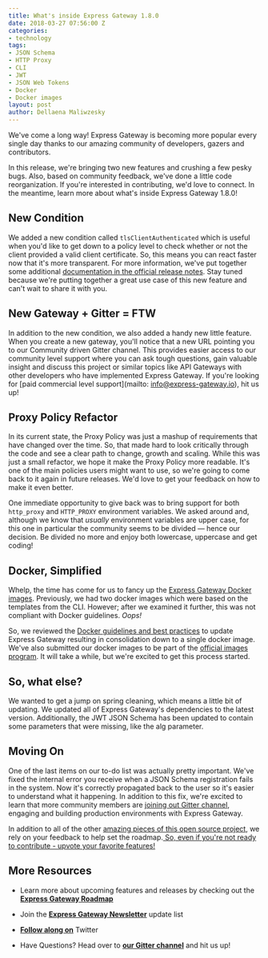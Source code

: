 ```yaml
---
title: What's inside Express Gateway 1.8.0
date: 2018-03-27 07:56:00 Z
categories:
- technology
tags:
- JSON Schema
- HTTP Proxy
- CLI
- JWT
- JSON Web Tokens
- Docker
- Docker images
layout: post
author: Dellaena Maliwzesky
---
```


We've come a long way! Express Gateway is becoming more popular every single day thanks to our amazing community of developers, gazers and contributors.

In this release, we're bringing two new features and crushing a few pesky bugs. Also, based on community feedback, we've done a little code reorganization. If you're interested in contributing, we'd love to connect. In the meantime, learn more about what's inside Express Gateway 1.8.0!
<!--excerpt-->

## New Condition
We added a new condition called `tlsClientAuthenticated` which is useful when you'd like to get down to a policy level to check whether or not the client provided a valid client certificate. So, this means you can react faster now that it's more transparent. For more information, we've put together some additional [documentation in the official release notes](https://github.com/ExpressGateway/express-gateway/releases/tag/v1.8.0). Stay tuned because we're putting together a great use case of this new feature and can't wait to share it with you.

## New Gateway + Gitter = FTW
In addition to the new condition, we also added a handy new little feature. When you create a new gateway, you'll notice that a new URL pointing you to our Community driven Gitter channel. This provides easier access to our community level support where you can ask tough questions, gain valuable insight and discuss this project or similar topics like API Gateways with other developers who have implemented Express Gateway. If you're looking for [paid commercial level support](mailto: info@express-gateway.io), hit us up!


## Proxy Policy Refactor
In its current state, the Proxy Policy was just a mashup of requirements that have changed over the time. So, that made hard to look critically through the code and see a clear path to change, growth and scaling. While this was just a small refactor, we hope it make the Proxy Policy more readable. It's one of the main policies users might want to use, so we're going to come back to it again in future releases. We'd love to get your feedback on how to make it even better.

One immediate opportunity to give back was to bring support for both `http_proxy` and `HTTP_PROXY` environment variables. We asked around and, although we know that *usually* environment variables are upper case, for this one in particular the community seems to be divided — hence our decision. Be divided no more and enjoy both lowercase, uppercase and get coding!

## Docker, Simplified
Whelp, the time has come for us to fancy up the [Express Gateway Docker images](https://hub.docker.com/r/expressgateway/express-gateway/). Previously, we had two docker images which were based on the templates from the CLI. However; after we examined it further, this was not compliant with Docker guidelines. *Oops!*

So, we reviewed the [Docker guidelines and best practices](https://docs.docker.com/develop/develop-images/dockerfile_best-practices/) to update Express Gateway resulting in consolidation down to a single docker image. We've also submitted our docker images to be part of the [official images program](https://docs.docker.com/docker-hub/official_repos/). It will take a while, but we're excited to get this process started.


## So, what else?
We wanted to get a jump on spring cleaning, which means a little bit of updating. We updated all of Express Gateway's dependencies to the latest version. Additionally, the JWT JSON Schema has been updated to contain some parameters that were missing, like the alg parameter.

## Moving On
One of the last items on our to-do list was actually pretty important. We've fixed the internal error you receive when a JSON Schema registration fails in the system. Now it's correctly propagated back to the user so it's easier to understand what it happening. In addition to this fix, we're excited to learn that more community members are [joining out Gitter channel](https://gitter.im/ExpressGateway/express-gateway), engaging and building production environments with Express Gateway.

In addition to all of the other [amazing pieces of this open source project](https://www.express-gateway.io/blog/), we rely on your feedback to help set the roadmap.[ So, even if you're not ready to contribute - upvote your favorite features!](https://feathub.com/ExpressGateway/express-gateway)

## More Resources

* Learn more about upcoming features and releases by checking out the **[Express Gateway Roadmap](https://github.com/ExpressGateway/express-gateway/milestones)**

* Join the **[Express Gateway Newsletter](https://eepurl.com/cVOqd5)** update list

* **[Follow along on](https://twitter.com/express_gateway)** Twitter

* Have Questions? Head over to **[our Gitter channel](https://gitter.im/ExpressGateway/express-gateway)** and hit us up!
